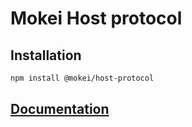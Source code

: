 # Mokei Host protocol

## Installation

```sh
npm install @mokei/host-protocol
```

## [Documentation](https://mokei.dev)